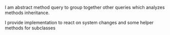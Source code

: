 I am abstract method query to group together other queries which analyzes methods inheritance.

I provide implementation to react on system changes and some helper methods for subclasses